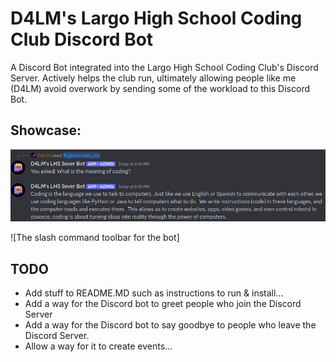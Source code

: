 # D4LM's Largo High School Coding Club Discord Bot
A Discord Bot integrated into the Largo High School Coding Club's Discord Server. Actively helps the club run, ultimately allowing people like me (D4LM) avoid overwork by sending some of the workload to this Discord Bot.

## Showcase:
![The user asking what is the meaning of coding.](https://github.com/D4LMwastaken/LHSCC-Discord-Bot/blob/d4b7c9b56a938987d889a892b2edab84d4ec4cae/photos/WhatIsTheMeaningOfCoding.png)

![The slash command toolbar for the bot]
## TODO
* Add stuff to README.MD such as instructions to run & install...
* Add a way for the Discord bot to greet people who join the Discord Server
* Add a way for the Discord bot to say goodbye to people who leave the Discord Server.
* Allow a way for it to create events...
